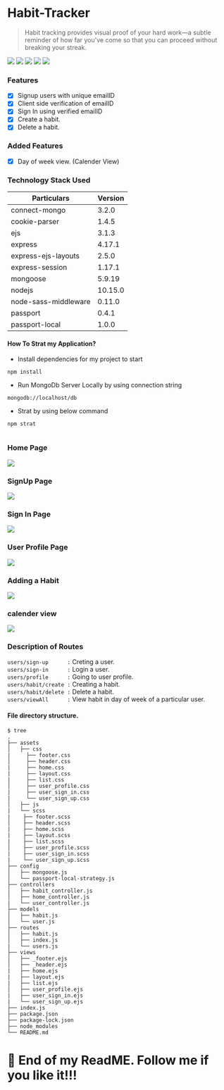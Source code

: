 # Habit-Tracker
>Habit tracking provides visual proof of your hard work—a subtle reminder of how far you've come so that you can proceed without breaking your streak.

![](https://img.shields.io/badge/version-1.0.1-orange) ![](https://img.shields.io/badge/dependencies-up%20to%20date-success) 
![](https://img.shields.io/badge/node--lts%40latest-10.15.0-brightgreen) ![](https://img.shields.io/badge/platform-win--32%20%7C%20win--64-lightgrey)
![](https://img.shields.io/badge/website-offline-lightgrey)

### Features
- [x] Signup users with unique emailID
- [x] Client side verification of emailID
- [x] Sign In using verified emailID
- [x] Create a habit.
- [x] Delete a habit.

### Added Features
- [x] Day of week view. (Calender View)

### Technology Stack Used

Particulars | Version
----------- | ---------
connect-mongo | 3.2.0
cookie-parser	| 1.4.5
ejs	| 3.1.3
express	| 4.17.1
express-ejs-layouts	| 2.5.0
express-session	| 1.17.1
mongoose	| 5.9.19
nodejs | 10.15.0
node-sass-middleware	| 0.11.0
passport	| 0.4.1
passport-local	| 1.0.0



#### How To Strat my Application?

* Install dependencies for my project to start
```
npm install

```
* Run MongoDb Server Locally by using connection string
```
mongodb://localhost/db

```
* Strat by using below command
```
npm strat 
 
```

### Home Page
![](https://github.com/Yaswant-Kumar-Singhi/Habit-Tracker/blob/master/assets/screenshort/HomePage.JPG)


### SignUp Page
![](https://github.com/Yaswant-Kumar-Singhi/Habit-Tracker/blob/master/assets/screenshort/SignUpForm.JPG)


### Sign In Page
![](https://github.com/Yaswant-Kumar-Singhi/Habit-Tracker/blob/master/assets/screenshort/SignInForm.JPG)


### User Profile Page
![](https://github.com/Yaswant-Kumar-Singhi/Habit-Tracker/blob/master/assets/screenshort/UserProfile.JPG)


### Adding a Habit
![](https://github.com/Yaswant-Kumar-Singhi/Habit-Tracker/blob/master/assets/screenshort/AddingHabbitViewUser.JPG)


### calender view
![](https://github.com/Yaswant-Kumar-Singhi/Habit-Tracker/blob/master/assets/screenshort/Capture.JPG)


### Description of Routes

`users/sign-up      :` Creting a user. <br>
`users/sign-in      :` Login a user. <br>
`users/profile      :` Going to user profile.<br>
`users/habit/create :` Creating a habit.<br>
`users/habit/delete :` Delete a habit.<br>
`users/viewAll      :` View habit in day of week of a particular user.<br>


 #### File directory structure.
```
$ tree
.
├── assets
│   ├── css
|     ├── footer.css
│     ├── header.css
|     ├── home.css
|     ├── layout.css
|     ├── list.css
│     ├── user_profile.css
|     ├── user_sign_in.css
|     └── user_sign_up.css
│   ├── js
|   └── scss
|    ├── footer.scss
│    ├── header.scss
|    ├── home.scss
|    ├── layout.scss
|    ├── list.scss
│    ├── user_profile.scss
|    ├── user_sign_in.scss
|    └── user_sign_up.scss
├── config
│   ├── mongoose.js
│   └── passport-local-strategy.js
├── controllers
│   ├── habit_controller.js
│   ├── home_controller.js
|   └── user_controller.js
├── models
│   ├── habit.js
│   └── user.js
├── routes
│   ├── habit.js
│   ├── index.js
|   └── users.js
├── views
│   ├── _footer.ejs
│   ├── _header.ejs
|   ├── home.ejs
|   ├── layout.ejs
|   ├── list.ejs
│   ├── user_profile.ejs
|   ├── user_sign_in.ejs
|   └── user_sign_up.ejs
├── index.js
├── package.json
├── package-lock.json
├── node_modules
└── README.md
```
 
# :eyes: End of my ReadME. Follow me if you like it!!!

 
